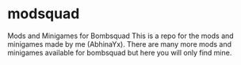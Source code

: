 # modsquad
Mods and Minigames for Bombsquad
This is a repo for the mods and minigames made by me (AbhinaYx).
There are many more mods and minigames available for bombsquad but here you will only find mine.
